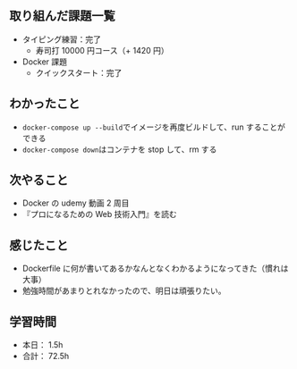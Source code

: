 ## 取り組んだ課題一覧

- タイピング練習：完了
  - 寿司打 10000 円コース（+ 1420 円）
- Docker 課題
  - クイックスタート：完了

## わかったこと

- `docker-compose up --build`でイメージを再度ビルドして、run することができる
- `docker-compose down`はコンテナを stop して、rm する

## 次やること

- Docker の udemy 動画 2 周目
- 『プロになるための Web 技術入門』を読む

## 感じたこと

- Dockerfile に何が書いてあるかなんとなくわかるようになってきた（慣れは大事）
- 勉強時間があまりとれなかったので、明日は頑張りたい。

## 学習時間

- 本日： 1.5h
- 合計： 72.5h
